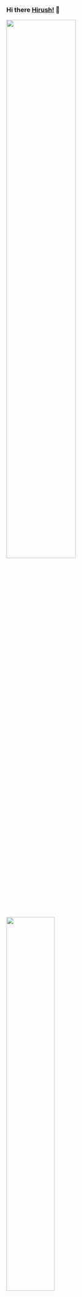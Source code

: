 ### Hi there [Hirush!](https://github.com/DeclanChirush) 👋

<!--
**DeclanChirush/DeclanChirush** is a ✨ _special_ ✨ repository because its `README.md` (this file) appears on your GitHub profile.

Here are some ideas to get you started:

- 🔭 I’m currently working on ...
- 🌱 I’m currently learning ...
- 👯 I’m looking to collaborate on ...
- 🤔 I’m looking for help with ...
- 💬 Ask me about ...
- 📫 How to reach me: ...
- 😄 Pronouns: ...
- ⚡ Fun fact: ...
-->
<img width="60%" src="https://github-readme-stats.vercel.app/api?username=DeclanChirush&show_icons=true&include_all_commits=true&theme=radical" />

<img width="50%" src="https://github-readme-stats.anuraghazra1.vercel.app/api/top-langs/?username=DeclanChirush&layout=compact&theme=radical" />
